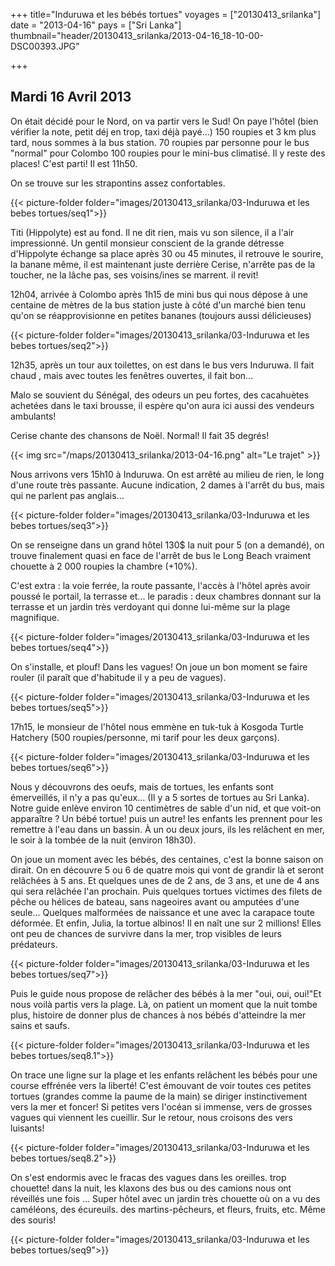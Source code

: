 +++
title="Induruwa et les bébés tortues"
voyages = ["20130413_srilanka"]
date = "2013-04-16"
pays = ["Sri Lanka"]
thumbnail="header/20130413_srilanka/2013-04-16_18-10-00-DSC00393.JPG"

+++


## Mardi 16 Avril 2013

On était décidé pour le Nord, on va partir vers le Sud!  On paye l'hôtel (bien vérifier la note, petit déj en trop, taxi déjà payé...)
150 roupies et 3 km plus tard, nous sommes à la bus station.
70 roupies par personne pour le bus "normal" pour Colombo 100 roupies pour le mini-bus climatisé. Il y reste des places! C'est parti! Il est 11h50.

On se trouve sur les strapontins assez confortables.

{{< picture-folder folder="images/20130413_srilanka/03-Induruwa et les bebes tortues/seq1">}}


Titi (Hippolyte) est au fond. Il ne dit rien, mais vu son silence, il a l'air impressionné. Un gentil monsieur conscient de la grande détresse d'Hippolyte échange sa place après 30 ou 45 minutes, il retrouve le sourire, la banane même, il est maintenant juste derrière Cerise, n'arrête pas de la toucher, ne la lâche pas, ses voisins/ines se marrent. il revit!


12h04, arrivée à Colombo après 1h15 de mini bus qui nous dépose à une centaine de mètres de la bus station juste à côté d'un marché bien tenu qu'on se réapprovisionne en petites bananes (toujours aussi délicieuses)

{{< picture-folder folder="images/20130413_srilanka/03-Induruwa et les bebes tortues/seq2">}}

12h35, après un tour aux toilettes, on est dans le bus vers Induruwa.
Il fait chaud , mais avec toutes les fenêtres ouvertes, il fait bon...

Malo se souvient du Sénégal, des odeurs un peu fortes, des cacahuètes achetées dans le taxi brousse, il espère qu'on aura ici aussi des vendeurs ambulants!

Cerise chante des chansons de Noël. Normal! Il fait 35 degrés!

{{< img src="/maps/20130413_srilanka/2013-04-16.png" alt="Le trajet" >}}


Nous arrivons  vers 15h10 à Induruwa. On est arrêté au milieu de rien, le long d'une route très passante. Aucune indication, 2 dames à l'arrêt du bus, mais qui ne parlent pas anglais... 

{{< picture-folder folder="images/20130413_srilanka/03-Induruwa et les bebes tortues/seq3">}}

On se renseigne dans un grand hôtel 130$ la nuit pour 5 (on a demandé), on trouve finalement quasi en face de l'arrêt de bus le Long Beach vraiment chouette à 2 000 roupies la chambre (+10%). 

C'est extra : la voie ferrée, la route passante, l'accès à l'hôtel après avoir poussé le portail, la terrasse et... le paradis : deux chambres donnant sur la terrasse et un jardin très verdoyant qui donne lui-même sur la plage magnifique. 

{{< picture-folder folder="images/20130413_srilanka/03-Induruwa et les bebes tortues/seq4">}}

On s'installe, et plouf! Dans les vagues! On joue un bon moment se faire rouler (il paraît que d'habitude il y a peu de vagues).

{{< picture-folder folder="images/20130413_srilanka/03-Induruwa et les bebes tortues/seq5">}}

17h15, le monsieur de l'hôtel nous emmène en tuk-tuk à Kosgoda Turtle Hatchery (500 roupies/personne, mi tarif pour les deux garçons).

{{< picture-folder folder="images/20130413_srilanka/03-Induruwa et les bebes tortues/seq6">}}

Nous y découvrons des oeufs, mais de tortues, les enfants sont émerveillés, il n'y a pas qu'eux... (Il y a 5 sortes de tortues au Sri Lanka). Notre guide enlève environ 10 centimètres de sable d'un nid, et que voit-on apparaître ? Un bébé tortue! puis un autre! les enfants les prennent pour les remettre à l'eau dans un bassin. À un ou deux jours, ils les relâchent en mer, le soir à la tombée de la nuit (environ 18h30). 



On joue un moment avec les bébés, des centaines, c'est la bonne saison on dirait. On en découvre 5 ou 6 de quatre mois qui vont de grandir là et seront relâchées à 5 ans. Et quelques unes de de 2 ans, de 3 ans, et une de 4 ans qui sera relâchée l'an prochain. Puis quelques tortues victimes des filets de pêche ou hélices de bateau, sans nageoires avant ou amputées d'une seule... Quelques malformées de naissance et une avec la carapace toute déformée. Et enfin, Julia, la tortue albinos! Il en naît une sur 2 millions! Elles ont peu de chances de survivre dans la mer, trop visibles de leurs prédateurs. 

{{< picture-folder folder="images/20130413_srilanka/03-Induruwa et les bebes tortues/seq7">}}

Puis le guide nous propose de relâcher des bébés à la mer "oui, oui, oui!"Et nous voilà partis vers la plage. Là, on patient un moment que la nuit tombe plus, histoire de donner plus de chances à nos bébés d'atteindre la mer sains et saufs.

{{< picture-folder folder="images/20130413_srilanka/03-Induruwa et les bebes tortues/seq8.1">}}

On trace une ligne sur la plage et les enfants relâchent les bébés pour une course effrénée vers la liberté! C'est émouvant de voir toutes ces petites tortues (grandes comme la paume de la main) se diriger instinctivement vers la mer et foncer! Si petites vers l'océan si immense, vers de grosses vagues qui viennent les cueillir. Sur le retour, nous croisons des vers luisants!

{{< picture-folder folder="images/20130413_srilanka/03-Induruwa et les bebes tortues/seq8.2">}}

On s'est endormis avec le fracas des vagues dans les oreilles. trop chouette! dans la nuit, les klaxons des bus ou des camions nous ont réveillés une fois ... Super hôtel avec un jardin très chouette où on a vu des caméléons, des écureuils. des martins-pêcheurs, et fleurs, fruits, etc. Même des souris!

{{< picture-folder folder="images/20130413_srilanka/03-Induruwa et les bebes tortues/seq9">}}

